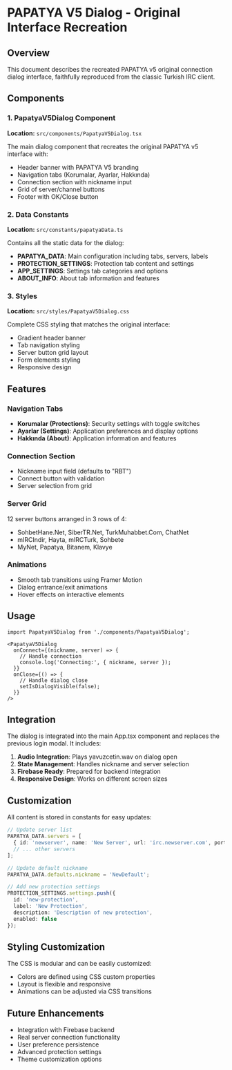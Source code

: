 # PAPATYA V5 Dialog - Original Interface Recreation

## Overview
This document describes the recreated PAPATYA v5 original connection dialog interface, faithfully reproduced from the classic Turkish IRC client.

## Components

### 1. PapatyaV5Dialog Component
**Location:** `src/components/PapatyaV5Dialog.tsx`

The main dialog component that recreates the original PAPATYA v5 interface with:
- Header banner with PAPATYA V5 branding
- Navigation tabs (Korumalar, Ayarlar, Hakkında)
- Connection section with nickname input
- Grid of server/channel buttons
- Footer with OK/Close button

### 2. Data Constants
**Location:** `src/constants/papatyaData.ts`

Contains all the static data for the dialog:
- **PAPATYA_DATA**: Main configuration including tabs, servers, labels
- **PROTECTION_SETTINGS**: Protection tab content and settings
- **APP_SETTINGS**: Settings tab categories and options
- **ABOUT_INFO**: About tab information and features

### 3. Styles
**Location:** `src/styles/PapatyaV5Dialog.css`

Complete CSS styling that matches the original interface:
- Gradient header banner
- Tab navigation styling
- Server button grid layout
- Form elements styling
- Responsive design

## Features

### Navigation Tabs
- **Korumalar (Protections)**: Security settings with toggle switches
- **Ayarlar (Settings)**: Application preferences and display options
- **Hakkında (About)**: Application information and features

### Connection Section
- Nickname input field (defaults to "RBT")
- Connect button with validation
- Server selection from grid

### Server Grid
12 server buttons arranged in 3 rows of 4:
- SohbetHane.Net, SiberTR.Net, TurkMuhabbet.Com, ChatNet
- mIRCIndir, Hayta, mIRCTurk, Sohbete
- MyNet, Papatya, Bitanem, Klavye

### Animations
- Smooth tab transitions using Framer Motion
- Dialog entrance/exit animations
- Hover effects on interactive elements

## Usage

```tsx
import PapatyaV5Dialog from './components/PapatyaV5Dialog';

<PapatyaV5Dialog 
  onConnect={(nickname, server) => {
    // Handle connection
    console.log('Connecting:', { nickname, server });
  }}
  onClose={() => {
    // Handle dialog close
    setIsDialogVisible(false);
  }}
/>
```

## Integration

The dialog is integrated into the main App.tsx component and replaces the previous login modal. It includes:

1. **Audio Integration**: Plays yavuzcetin.wav on dialog open
2. **State Management**: Handles nickname and server selection
3. **Firebase Ready**: Prepared for backend integration
4. **Responsive Design**: Works on different screen sizes

## Customization

All content is stored in constants for easy updates:

```typescript
// Update server list
PAPATYA_DATA.servers = [
  { id: 'newserver', name: 'New Server', url: 'irc.newserver.com', port: 6667 },
  // ... other servers
];

// Update default nickname
PAPATYA_DATA.defaults.nickname = 'NewDefault';

// Add new protection settings
PROTECTION_SETTINGS.settings.push({
  id: 'new-protection',
  label: 'New Protection',
  description: 'Description of new protection',
  enabled: false
});
```

## Styling Customization

The CSS is modular and can be easily customized:
- Colors are defined using CSS custom properties
- Layout is flexible and responsive
- Animations can be adjusted via CSS transitions

## Future Enhancements

- Integration with Firebase backend
- Real server connection functionality
- User preference persistence
- Advanced protection settings
- Theme customization options
